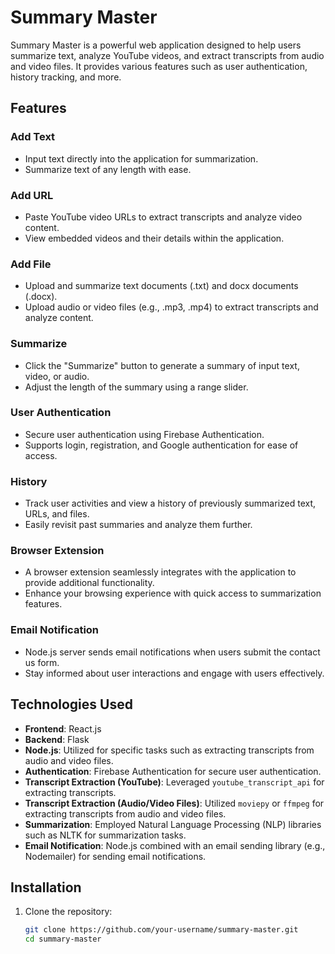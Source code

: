 # Summary Master

Summary Master is a powerful web application designed to help users summarize text, analyze YouTube videos, and extract transcripts from audio and video files. It provides various features such as user authentication, history tracking, and more.

## Features

### Add Text
- Input text directly into the application for summarization.
- Summarize text of any length with ease.

### Add URL
- Paste YouTube video URLs to extract transcripts and analyze video content.
- View embedded videos and their details within the application.

### Add File
- Upload and summarize text documents (.txt) and docx documents (.docx).
- Upload audio or video files (e.g., .mp3, .mp4) to extract transcripts and analyze content.

### Summarize
- Click the "Summarize" button to generate a summary of input text, video, or audio.
- Adjust the length of the summary using a range slider.

### User Authentication
- Secure user authentication using Firebase Authentication.
- Supports login, registration, and Google authentication for ease of access.

### History
- Track user activities and view a history of previously summarized text, URLs, and files.
- Easily revisit past summaries and analyze them further.

### Browser Extension
- A browser extension seamlessly integrates with the application to provide additional functionality.
- Enhance your browsing experience with quick access to summarization features.

### Email Notification
- Node.js server sends email notifications when users submit the contact us form.
- Stay informed about user interactions and engage with users effectively.

## Technologies Used

- **Frontend**: React.js
- **Backend**: Flask
- **Node.js**: Utilized for specific tasks such as extracting transcripts from audio and video files.
- **Authentication**: Firebase Authentication for secure user authentication.
- **Transcript Extraction (YouTube)**: Leveraged `youtube_transcript_api` for extracting transcripts.
- **Transcript Extraction (Audio/Video Files)**: Utilized `moviepy` or `ffmpeg` for extracting transcripts from audio and video files.
- **Summarization**: Employed Natural Language Processing (NLP) libraries such as NLTK for summarization tasks.
- **Email Notification**: Node.js combined with an email sending library (e.g., Nodemailer) for sending email notifications.

## Installation

1. Clone the repository:

   ```bash
   git clone https://github.com/your-username/summary-master.git
   cd summary-master
